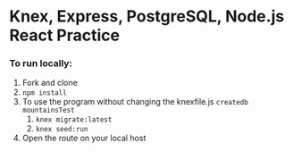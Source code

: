 # Knex, Express, PostgreSQL, Node.js React Practice
### To run locally:
1. Fork and clone
2. `npm install`
3. To use the program without changing the knexfile.js `createdb mountainsTest`
    1. `knex migrate:latest`
    2. `knex seed:run`
4. Open the route on your local host 
